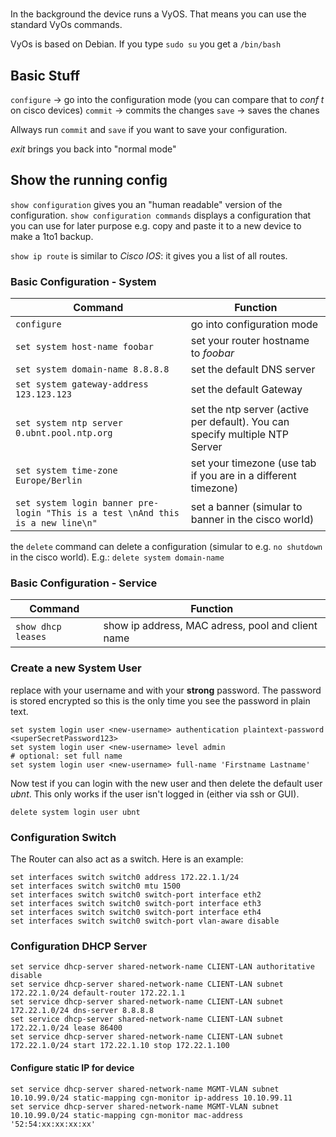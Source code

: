 # 

In the background the device runs a VyOS. That means you can use the standard VyOs commands.

VyOs is based on Debian. If you type `sudo su` you get a `/bin/bash`

## Basic Stuff
`configure` -> go into the configuration mode (you can compare that to *conf t* on cisco devices)
`commit` -> commits the changes 
`save` -> saves the chanes

Allways run `commit` and `save` if you want to save your configuration.

*exit* brings you back into "normal mode"

## Show the running config
`show configuration` gives you an "human readable" version of the configuration. `show configuration commands` displays a configuration that you can use for later purpose e.g. copy and paste it to a new device to make a 1to1 backup. 

`show ip route` is similar to *Cisco IOS*: it gives you a list of all routes. 

### Basic Configuration - System
 Command | Function 
 --- | ---
 `configure` | go into configuration mode
 `set system host-name foobar` | set your router hostname to *foobar*
 `set system domain-name 8.8.8.8` | set the default DNS server
 `set system gateway-address 123.123.123` | set the default Gateway
 `set system ntp server 0.ubnt.pool.ntp.org` | set the ntp server (active per default). You can specify multiple NTP Server
 `set system time-zone Europe/Berlin` | set your timezone (use tab if you are in a different timezone)
 `set system login banner pre-login "This is a test \nAnd this is a new line\n"` | set a banner (simular to banner in the cisco world)
 
 the `delete` command can delete a configuration (simular to e.g. `no shutdown` in the cisco world). E.g.: `delete system domain-name`
 
### Basic Configuration - Service
 Command | Function 
 --- | ---
 `show dhcp leases` | show ip address, MAC adress, pool and client name
 

### Create a new System User
replace *<new-username>* with your username and *<superSecretPassword123>* with your **strong** password. The password is stored encrypted so this is the only time you see the password in plain text.

```
set system login user <new-username> authentication plaintext-password <superSecretPassword123>
set system login user <new-username> level admin
# optional: set full name
set system login user <new-username> full-name 'Firstname Lastname'

```
Now test if you can login with the new user and then delete the default user *ubnt*. This only works if the user isn't logged in (either via ssh or GUI).
```
delete system login user ubnt
```

### Configuration Switch
The Router can also act as a switch. Here is an example:
```
set interfaces switch switch0 address 172.22.1.1/24
set interfaces switch switch0 mtu 1500
set interfaces switch switch0 switch-port interface eth2
set interfaces switch switch0 switch-port interface eth3
set interfaces switch switch0 switch-port interface eth4
set interfaces switch switch0 switch-port vlan-aware disable
```

### Configuration DHCP Server
```
set service dhcp-server shared-network-name CLIENT-LAN authoritative disable
set service dhcp-server shared-network-name CLIENT-LAN subnet 172.22.1.0/24 default-router 172.22.1.1
set service dhcp-server shared-network-name CLIENT-LAN subnet 172.22.1.0/24 dns-server 8.8.8.8
set service dhcp-server shared-network-name CLIENT-LAN subnet 172.22.1.0/24 lease 86400
set service dhcp-server shared-network-name CLIENT-LAN subnet 172.22.1.0/24 start 172.22.1.10 stop 172.22.1.100
```

#### Configure static IP for device
```
set service dhcp-server shared-network-name MGMT-VLAN subnet 10.10.99.0/24 static-mapping cgn-monitor ip-address 10.10.99.11
set service dhcp-server shared-network-name MGMT-VLAN subnet 10.10.99.0/24 static-mapping cgn-monitor mac-address '52:54:xx:xx:xx:xx'
```


 
 
